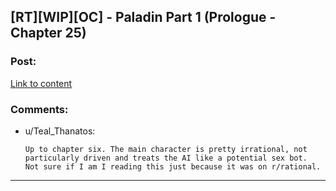 ## [RT][WIP][OC] - Paladin Part 1 (Prologue - Chapter 25)

### Post:

[Link to content](http://www.starchasernovels.com/paladin-prologue/)

### Comments:

- u/Teal_Thanatos:
  ```
  Up to chapter six. The main character is pretty irrational, not particularly driven and treats the AI like a potential sex bot.
  Not sure if I am I reading this just because it was on r/rational.
  ```

---

